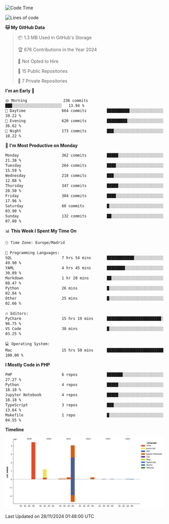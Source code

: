 <!--START_SECTION:waka-->
![Code Time](http://img.shields.io/badge/Code%20Time-502%20hrs%2014%20mins-blue)

![Lines of code](https://img.shields.io/badge/From%20Hello%20World%20I%27ve%20Written-10.4%20million%20lines%20of%20code-blue)

**🐱 My GitHub Data** 

> 📦 1.3 MB Used in GitHub's Storage 
 > 
> 🏆 676 Contributions in the Year 2024
 > 
> 🚫 Not Opted to Hire
 > 
> 📜 15 Public Repositories 
 > 
> 🔑 7 Private Repositories 
 > 
**I'm an Early 🐤** 

```text
🌞 Morning                236 commits         ███░░░░░░░░░░░░░░░░░░░░░░   13.94 % 
🌆 Daytime                664 commits         ██████████░░░░░░░░░░░░░░░   39.22 % 
🌃 Evening                620 commits         █████████░░░░░░░░░░░░░░░░   36.62 % 
🌙 Night                  173 commits         ███░░░░░░░░░░░░░░░░░░░░░░   10.22 % 
```
📅 **I'm Most Productive on Monday** 

```text
Monday                   362 commits         █████░░░░░░░░░░░░░░░░░░░░   21.38 % 
Tuesday                  264 commits         ████░░░░░░░░░░░░░░░░░░░░░   15.59 % 
Wednesday                218 commits         ███░░░░░░░░░░░░░░░░░░░░░░   12.88 % 
Thursday                 347 commits         █████░░░░░░░░░░░░░░░░░░░░   20.50 % 
Friday                   304 commits         ████░░░░░░░░░░░░░░░░░░░░░   17.96 % 
Saturday                 66 commits          █░░░░░░░░░░░░░░░░░░░░░░░░   03.90 % 
Sunday                   132 commits         ██░░░░░░░░░░░░░░░░░░░░░░░   07.80 % 
```


📊 **This Week I Spent My Time On** 

```text
🕑︎ Time Zone: Europe/Madrid

💬 Programming Languages: 
SQL                      7 hrs 54 mins       ████████████░░░░░░░░░░░░░   49.90 % 
YAML                     4 hrs 45 mins       ████████░░░░░░░░░░░░░░░░░   30.09 % 
Markdown                 1 hr 20 mins        ██░░░░░░░░░░░░░░░░░░░░░░░   08.47 % 
Python                   26 mins             █░░░░░░░░░░░░░░░░░░░░░░░░   02.84 % 
Other                    25 mins             █░░░░░░░░░░░░░░░░░░░░░░░░   02.66 % 

🔥 Editors: 
PyCharm                  15 hrs 19 mins      ████████████████████████░   96.75 % 
VS Code                  30 mins             █░░░░░░░░░░░░░░░░░░░░░░░░   03.25 % 

💻 Operating System: 
Mac                      15 hrs 50 mins      █████████████████████████   100.00 % 
```

**I Mostly Code in PHP** 

```text
PHP                      6 repos             ███████░░░░░░░░░░░░░░░░░░   27.27 % 
Python                   4 repos             █████░░░░░░░░░░░░░░░░░░░░   18.18 % 
Jupyter Notebook         4 repos             █████░░░░░░░░░░░░░░░░░░░░   18.18 % 
TypeScript               3 repos             ███░░░░░░░░░░░░░░░░░░░░░░   13.64 % 
Makefile                 1 repo              █░░░░░░░░░░░░░░░░░░░░░░░░   04.55 % 
```



**Timeline**

![Lines of Code chart](https://raw.githubusercontent.com/danisoronellas/danisoronellas/main/assets/bar_graph.png)


 Last Updated on 28/11/2024 01:48:00 UTC
<!--END_SECTION:waka-->
